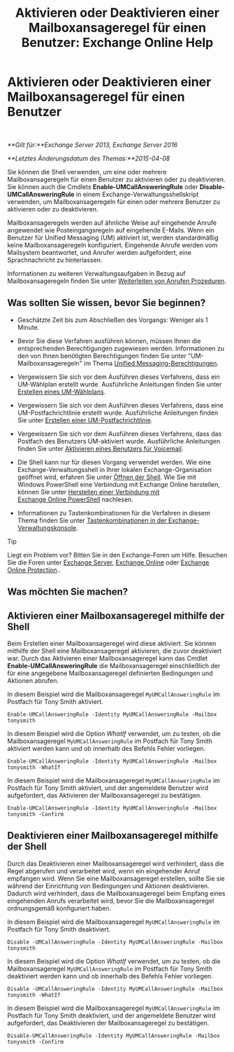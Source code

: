 ﻿---
title: 'Aktivieren oder Deaktivieren einer Mailboxansageregel für einen Benutzer: Exchange Online Help'
TOCTitle: Aktivieren oder Deaktivieren einer Mailboxansageregel für einen Benutzer
ms:assetid: f9e40ac3-117f-44f6-9ab1-dc9f4c72e8ac
ms:mtpsurl: https://technet.microsoft.com/de-de/library/Dn140252(v=EXCHG.150)
ms:contentKeyID: 54651518
ms.date: 05/23/2018
mtps_version: v=EXCHG.150
ms.translationtype: MT
---

# Aktivieren oder Deaktivieren einer Mailboxansageregel für einen Benutzer

 

_**Gilt für:**Exchange Server 2013, Exchange Server 2016_

_**Letztes Änderungsdatum des Themas:**2015-04-08_

Sie können die Shell verwenden, um eine oder mehrere Mailboxansageregeln für einen Benutzer zu aktivieren oder zu deaktivieren. Sie können auch die Cmdlets **Enable-UMCallAnsweringRule** oder **Disable-UMCallAnsweringRule** in einem Exchange-Verwaltungsshellskript verwenden, um Mailboxansageregeln für einen oder mehrere Benutzer zu aktivieren oder zu deaktivieren.

Mailboxansageregeln werden auf ähnliche Weise auf eingehende Anrufe angewendet wie Posteingangsregeln auf eingehende E-Mails. Wenn ein Benutzer für Unified Messaging (UM) aktiviert ist, werden standardmäßig keine Mailboxansageregeln konfiguriert. Eingehende Anrufe werden vom Mailsystem beantwortet, und Anrufer werden aufgefordert, eine Sprachnachricht zu hinterlassen.

Informationen zu weiteren Verwaltungsaufgaben in Bezug auf Mailboxansageregeln finden Sie unter [Weiterleiten von Anrufen Prozeduren](forwarding-calls-procedures-exchange-2013-help.md).

## Was sollten Sie wissen, bevor Sie beginnen?

  - Geschätzte Zeit bis zum Abschließen des Vorgangs: Weniger als 1 Minute.

  - Bevor Sie diese Verfahren ausführen können, müssen Ihnen die entsprechenden Berechtigungen zugewiesen werden. Informationen zu den von Ihnen benötigten Berechtigungen finden Sie unter "UM-Mailboxansageregeln" im Thema [Unified Messaging-Berechtigungen](unified-messaging-permissions-exchange-2013-help.md).

  - Vergewissern Sie sich vor dem Ausführen dieses Verfahrens, dass ein UM-Wählplan erstellt wurde. Ausführliche Anleitungen finden Sie unter [Erstellen eines UM-Wählplans](create-a-um-dial-plan-exchange-2013-help.md).

  - Vergewissern Sie sich vor dem Ausführen dieses Verfahrens, dass eine UM-Postfachrichtlinie erstellt wurde. Ausführliche Anleitungen finden Sie unter [Erstellen einer UM-Postfachrichtlinie](create-a-um-mailbox-policy-exchange-2013-help.md).

  - Vergewissern Sie sich vor dem Ausführen dieses Verfahrens, dass das Postfach des Benutzers UM-aktiviert wurde. Ausführliche Anleitungen finden Sie unter [Aktivieren eines Benutzers für Voicemail](enable-a-user-for-voice-mail-exchange-2013-help.md).

  - Die Shell kann nur für diesen Vorgang verwendet werden. Wie eine Exchange-Verwaltungsshell in Ihrer lokalen Exchange-Organisation geöffnet wird, erfahren Sie unter [Öffnen der Shell](https://technet.microsoft.com/de-de/library/dd638134\(v=exchg.150\)). Wie Sie mit Windows PowerShell eine Verbindung mit Exchange Online herstellen, können Sie unter [Herstellen einer Verbindung mit Exchange Online PowerShell](https://go.microsoft.com/fwlink/p/?linkid=396554) nachlesen.

  - Informationen zu Tastenkombinationen für die Verfahren in diesem Thema finden Sie unter [Tastenkombinationen in der Exchange-Verwaltungskonsole](keyboard-shortcuts-in-the-exchange-admin-center-exchange-online-protection-help.md).


> [!TIP]
> Liegt ein Problem vor? Bitten Sie in den Exchange-Foren um Hilfe. Besuchen Sie die Foren unter <A href="https://go.microsoft.com/fwlink/p/?linkid=60612">Exchange Server</A>, <A href="https://go.microsoft.com/fwlink/p/?linkid=267542">Exchange Online</A> oder <A href="https://go.microsoft.com/fwlink/p/?linkid=285351">Exchange Online Protection</A>..



## Was möchten Sie machen?

## Aktivieren einer Mailboxansageregel mithilfe der Shell

Beim Erstellen einer Mailboxansageregel wird diese aktiviert. Sie können mithilfe der Shell eine Mailboxansageregel aktivieren, die zuvor deaktiviert war. Durch das Aktivieren einer Mailboxansageregel kann das Cmdlet **Enable-UMCallAnsweringRule** die Mailboxansageregel einschließlich der für eine angegebene Mailboxansageregel definierten Bedingungen und Aktionen abrufen.

In diesem Beispiel wird die Mailboxansageregel `MyUMCallAnsweringRule` im Postfach für Tony Smith aktiviert.

    Enable-UMCallAnsweringRule -Identity MyUMCallAnsweringRule -Mailbox tonysmith

In diesem Beispiel wird die Option *WhatIf* verwendet, um zu testen, ob die Mailboxansageregel `MyUMCallAnsweringRule` im Postfach für Tony Smith aktiviert werden kann und ob innerhalb des Befehls Fehler vorliegen.

    Enable-UMCallAnsweringRule -Identity MyUMCallAnsweringRule -Mailbox tonysmith -WhatIf

In diesem Beispiel wird die Mailboxansageregel `MyUMCallAnsweringRule` im Postfach für Tony Smith aktiviert, und der angemeldete Benutzer wird aufgefordert, das Aktivieren der Mailboxansageregel zu bestätigen.

    Enable-UMCallAnsweringRule -Identity MyUMCallAnsweringRule -Mailbox tonysmith -Confirm

## Deaktivieren einer Mailboxansageregel mithilfe der Shell

Durch das Deaktivieren einer Mailboxansageregel wird verhindert, dass die Regel abgerufen und verarbeitet wird, wenn ein eingehender Anruf empfangen wird. Wenn Sie eine Mailboxansageregel erstellen, sollte Sie sie während der Einrichtung von Bedingungen und Aktionen deaktivieren. Dadurch wird verhindert, dass die Mailboxansageregel beim Empfang eines eingehenden Anrufs verarbeitet wird, bevor Sie die Mailboxansageregel ordnungsgemäß konfiguriert haben.

In diesem Beispiel wird die Mailboxansageregel `MyUMCallAnsweringRule` im Postfach für Tony Smith deaktiviert.

    Disable -UMCallAnsweringRule -Identity MyUMCallAnsweringRule -Mailbox tonysmith

In diesem Beispiel wird die Option *WhatIf* verwendet, um zu testen, ob die Mailboxansageregel `MyUMCallAnsweringRule` im Postfach für Tony Smith deaktiviert werden kann und ob innerhalb des Befehls Fehler vorliegen.

    Disable -UMCallAnsweringRule -Identity MyUMCallAnsweringRule -Mailbox tonysmith -WhatIf

In diesem Beispiel wird die Mailboxansageregel `MyUMCallAnsweringRule` im Postfach für Tony Smith deaktiviert, und der angemeldete Benutzer wird aufgefordert, das Deaktivieren der Mailboxansageregel zu bestätigen.

    Disable-UMCallAnsweringRule -Identity MyUMCallAnsweringRule -Mailbox tonysmith -Confirm

